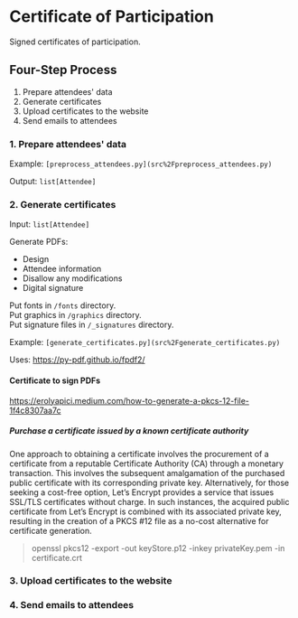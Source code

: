 # Certificate of Participation

Signed certificates of participation.

## Four-Step Process

1. Prepare attendees' data
2. Generate certificates
3. Upload certificates to the website
4. Send emails to attendees

### 1. Prepare attendees' data

Example: `[preprocess_attendees.py](src%2Fpreprocess_attendees.py)`

Output: `list[Attendee]`

### 2. Generate certificates

Input: `list[Attendee]`

Generate PDFs:
- Design
- Attendee information
- Disallow any modifications
- Digital signature

Put fonts in `/fonts` directory.   
Put graphics in `/graphics` directory.  
Put signature files in `/_signatures` directory.


Example: `[generate_certificates.py](src%2Fgenerate_certificates.py)`

Uses: https://py-pdf.github.io/fpdf2/

#### Certificate to sign PDFs
https://erolyapici.medium.com/how-to-generate-a-pkcs-12-file-1f4c8307aa7c

##### Purchase a certificate issued by a known certificate authority
   One approach to obtaining a certificate involves the procurement of a certificate from a reputable Certificate
   Authority (CA) through a monetary transaction. This involves the subsequent amalgamation of the purchased public
   certificate with its corresponding private key. Alternatively, for those seeking a cost-free option, Let’s Encrypt
   provides a service that issues SSL/TLS certificates without charge. In such instances, the acquired public
   certificate from Let’s Encrypt is combined with its associated private key, resulting in the creation of a PKCS #12
   file as a no-cost alternative for certificate generation.

> openssl pkcs12 -export -out keyStore.p12 -inkey privateKey.pem -in certificate.crt

### 3. Upload certificates to the website

### 4. Send emails to attendees
